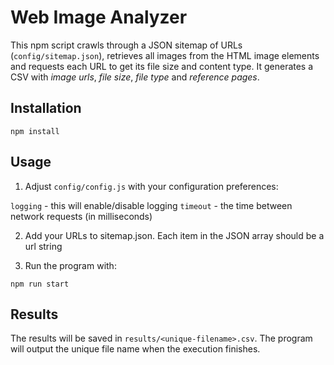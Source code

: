 # Web Image Analyzer

This npm script crawls through a JSON sitemap of URLs (`config/sitemap.json`), retrieves all images from the HTML image elements and requests each URL to get its file size and content type. It generates a CSV with *image urls*, *file size*, *file type* and *reference pages*.

## Installation

`npm install`

## Usage

1. Adjust `config/config.js` with your configuration preferences:

`logging` - this will enable/disable logging
`timeout` - the time between network requests (in milliseconds)

2. Add your URLs to sitemap.json. Each item in the JSON array should be a url string

3. Run the program with:

`npm run start`

## Results

The results will be saved in `results/<unique-filename>.csv`. The program will output the unique file name when the execution finishes.
